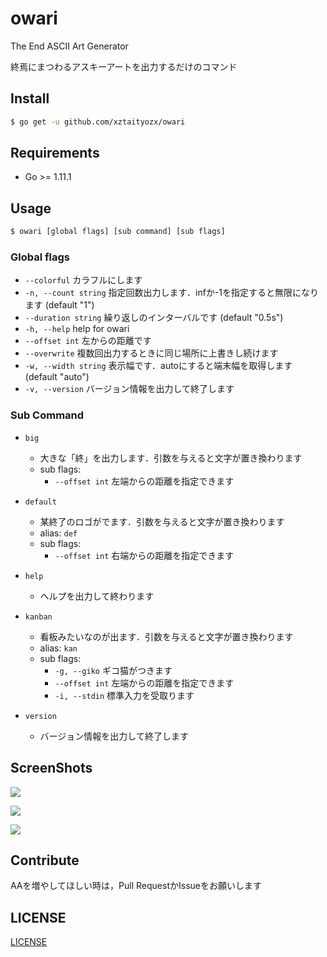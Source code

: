 # owari
The End ASCII Art Generator

終焉にまつわるアスキーアートを出力するだけのコマンド

## Install
```sh
$ go get -u github.com/xztaityozx/owari
```

## Requirements
- Go >= 1.11.1

## Usage

```sh
$ owari [global flags] [sub command] [sub flags]
```

### Global flags

-   `--colorful`          カラフルにします  
-   `-n, --count string`      指定回数出力します．infか-1を指定すると無限になります (default "1")  
-   `--duration string`   繰り返しのインターバルです (default "0.5s")  
-   `-h, --help`              help for owari  
-   `--offset int`        左からの距離です  
-   `--overwrite`         複数回出力するときに同じ場所に上書きし続けます  
-   `-w, --width string`   表示幅です．autoにすると端末幅を取得します (default "auto")  
-   `-v, --version` バージョン情報を出力して終了します

### Sub Command
- `big`
    - 大きな「終」を出力します．引数を与えると文字が置き換わります
    - sub flags:
        - `--offset int` 左端からの距離を指定できます
- `default`
    - 某終了のロゴがでます．引数を与えると文字が置き換わります
    - alias: `def`
    - sub flags:
        - `--offset int` 右端からの距離を指定できます

- `help`
    - ヘルプを出力して終わります

- `kanban`
    - 看板みたいなのが出ます．引数を与えると文字が置き換わります
    - alias: `kan`
    - sub flags:
        - `-g, --giko` ギコ猫がつきます
        - `--offset int` 左端からの距離を指定できます
        - `-i, --stdin` 標準入力を受取ります

- `version`
  - バージョン情報を出力して終了します

## ScreenShots
![](./img/big.PNG)

![](./img/big2.PNG)

![](./img/big3.PNG)
        
        
## Contribute
AAを増やしてほしい時は，Pull RequestかIssueをお願いします

## LICENSE
[LICENSE](./LICENSE)
